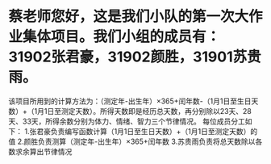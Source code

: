 # 蔡老师您好，这是我们小队的第一次大作业集体项目。我们小组的成员有：31902张君豪，31902颜胜，31901苏贵雨。
该项目所用到的计算方法为：（测定年-出生年）×365+闰年数-（1月1日至生日天数）+（1月1日至测定天数）。所得天数即是经历总天数，再分别除以23天、28天、33天，所得余数分别为体力、情绪、智力三个节律情况。
每位成员分工如下：
1.张君豪负责编写函数计算（1月1日至生日天数）+（1月1日至测定天数）的值
2.颜胜负责测算（测定年-出生年）×365+闰年数
3.苏贵雨负责将总天数除以各数求余算出节律情况
